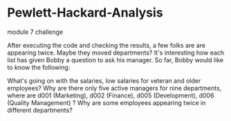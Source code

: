 # Pewlett-Hackard-Analysis
module 7 challenge

After executing the code and checking the results, a few folks are are appearing twice. Maybe they moved departments? It's interesting how each list has given Bobby a question to ask his manager. So far, Bobby would like to know the following:

What's going on with the salaries, low salaries for veteran and older employees?
Why are there only five active managers for nine departments, where are d001 (Marketing), d002 (Finance), d005 (Development), d006 (Quality Management) ?
Why are some employees appearing twice in different departments?
